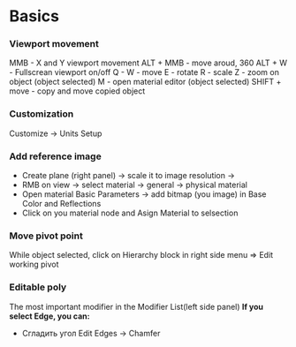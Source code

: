# Basics
### Viewport movement
MMB - X and Y viewport movement
ALT + MMB - move aroud, 360
ALT + W - Fullscrean viewport on/off
Q - 
W - move
E - rotate
R - scale 
Z - zoom on object (object selected)
M - open material editor (object selected)
SHIFT + move - copy and move copied object
### Customization
Customize -> Units Setup

### Add reference image
* Create plane (right panel) -> scale it to image resolution -> 
* RMB on view -> select material -> general -> physical material
* Open material Basic Parameters -> add bitmap (you image) in Base Color and Reflections 
* Click on you material node and Asign Material to selsection

### Move pivot point
While object selected, click on Hierarchy block in right side menu => Edit working pivot

### Editable poly
The most important modifier in the Modifier List(left side panel)
**If you select Edge, you can:**
* Сгладить угол Edit Edges -> Chamfer
